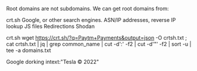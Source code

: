 Root domains are not subdomains. We can get root domains from:

crt.sh
Google, or other search engines.
ASN/IP addresses, reverse IP lookup
JS files
Redirections
Shodan

crt.sh
wget https://crt.sh/?q=Paytm+Payments&output=json -O crtsh.txt ;
cat crtsh.txt | jq | grep common_name | cut -d':' -f2 | cut -d'"' -f2 | sort -u | tee -a domains.txt

Google dorking
intext:"Tesla © 2022"

